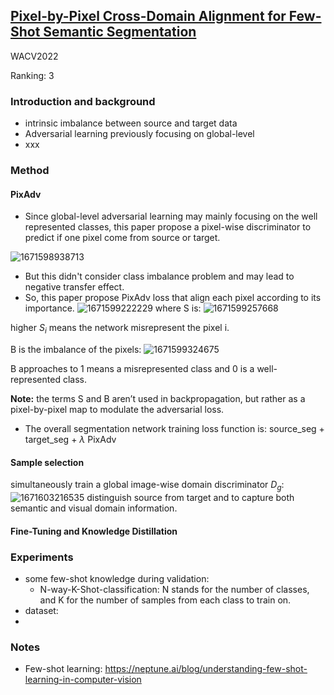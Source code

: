## [Pixel-by-Pixel Cross-Domain Alignment for Few-Shot Semantic Segmentation](https://openaccess.thecvf.com/content/WACV2022/papers/Tavera_Pixel-by-Pixel_Cross-Domain_Alignment_for_Few-Shot_Semantic_Segmentation_WACV_2022_paper.pdf)

WACV2022

Ranking: 3

### Introduction and background
- intrinsic imbalance between source and target data 
- Adversarial learning previously focusing on global-level 
- xxx

### Method
#### PixAdv

- Since global-level adversarial learning may mainly focusing on the well represented classes, this paper propose a pixel-wise discriminator to predict if one pixel come from source or target. 

![1671598938713](https://user-images.githubusercontent.com/46414159/208825554-bc077f1b-2e65-4e56-8236-7d602145d362.png)
- But this didn't consider class imbalance problem and may lead to negative transfer effect.
- So, this paper propose PixAdv loss that align each pixel according to its importance.
![1671599222229](https://user-images.githubusercontent.com/46414159/208826105-f1cd6888-9a57-4491-a03c-f1042473ba06.png)
where S is: ![1671599257668](https://user-images.githubusercontent.com/46414159/208826158-39dae7a8-43e1-4af2-92e9-d5d1d2cf4d03.png)

higher $S_{i}$ means the network misrepresent the pixel i.

B is the imbalance of the pixels: ![1671599324675](https://user-images.githubusercontent.com/46414159/208826274-af7e7c3f-05c8-4638-ad97-6fe496247791.png)

B approaches to 1 means a misrepresented class and 0 is a well-represented class.

**Note:**  the terms S and B aren’t used in backpropagation, but rather as a pixel-by-pixel map to modulate
the adversarial loss.

- The overall segmentation network training loss function is: source_seg + target_seg + $\lambda$ PixAdv

#### Sample selection
simultaneously train a global image-wise domain discriminator $D_{g}$:
![1671603216535](https://user-images.githubusercontent.com/46414159/208834521-ab5b213f-91b7-49c8-ac5b-906c1f768318.png)
distinguish source from target and to capture both semantic and visual domain information.

#### Fine-Tuning and Knowledge Distillation

### Experiments
- some few-shot knowledge during validation:
  - N-way-K-Shot-classification: N stands for the number of classes, and K for the number of samples from each class to train on.
- dataset:
- 
### Notes
- Few-shot learning: https://neptune.ai/blog/understanding-few-shot-learning-in-computer-vision
